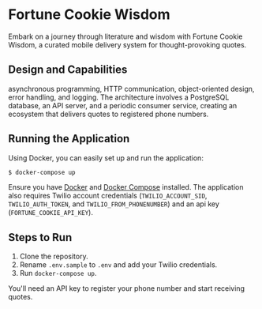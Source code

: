 # Fortune Cookie Wisdom

Embark on a journey through literature and wisdom with Fortune Cookie Wisdom, a curated mobile delivery system for thought-provoking quotes.

## Design and Capabilities

 asynchronous programming, HTTP communication, object-oriented design, error handling, and logging. The architecture involves a PostgreSQL database, an API server, and a periodic consumer service, creating an ecosystem that delivers quotes to registered phone numbers.

## Running the Application

Using Docker, you can easily set up and run the application:

```bash
$ docker-compose up
```

Ensure you have [Docker](https://docs.docker.com/get-docker/) and [Docker Compose](https://docs.docker.com/compose/install/) installed. The application also requires Twilio account credentials (`TWILIO_ACCOUNT_SID`, `TWILIO_AUTH_TOKEN`, and `TWILIO_FROM_PHONENUMBER`) and
an api key (`FORTUNE_COOKIE_API_KEY`).

## Steps to Run

1. Clone the repository.
2. Rename `.env.sample` to `.env` and add your Twilio credentials.
3. Run `docker-compose up`.

You'll need an API key to register your phone number and start receiving quotes.
